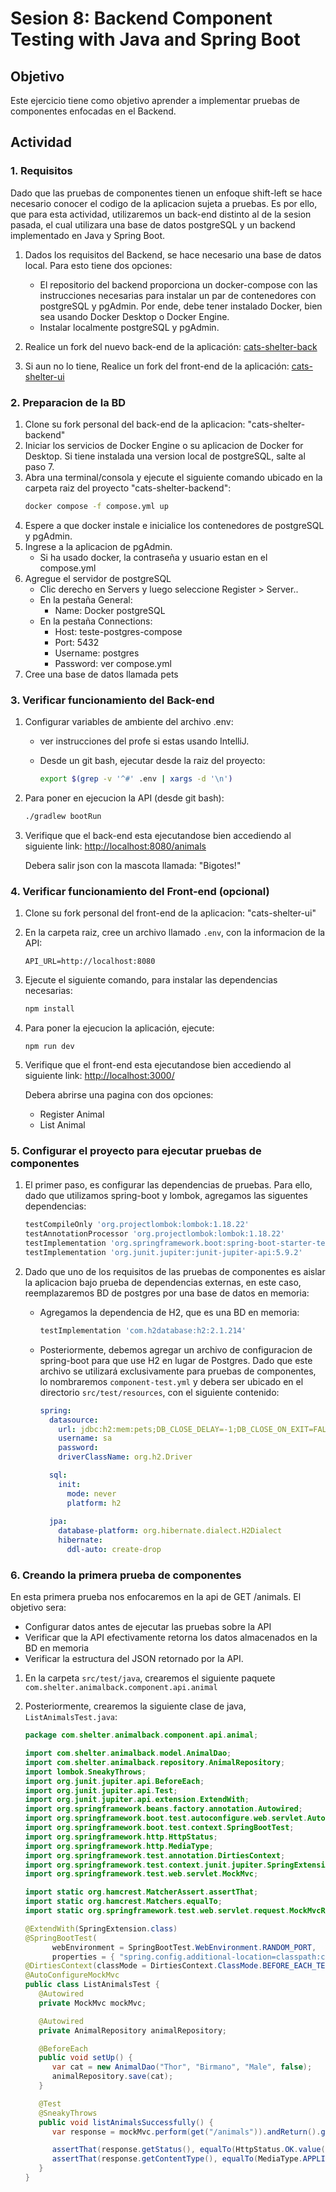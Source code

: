 # Sesion 8: Backend Component Testing with Java and Spring Boot

## Objetivo
Este ejercicio tiene como objetivo aprender a implementar pruebas de componentes enfocadas en el Backend.

## Actividad

### 1. Requisitos

Dado que las pruebas de componentes tienen un enfoque shift-left se hace necesario conocer el codigo de la aplicacion sujeta a pruebas. Es por ello, que para esta actividad, utilizaremos un back-end distinto al de la sesion pasada, el cual utilizara una base de datos postgreSQL y un backend implementado en Java y Spring Boot.

1. Dados los requisitos del Backend, se hace necesario una base de datos local. Para esto tiene dos opciones:
   - El repositorio del backend proporciona un docker-compose con las instrucciones necesarias para instalar un par de contenedores con postgreSQL y pgAdmin. Por ende, debe tener instalado Docker, bien sea usando Docker Desktop o Docker Engine.
   - Instalar localmente postgreSQL y pgAdmin.

1. Realice un fork del nuevo back-end de la aplicación: [cats-shelter-back](https://github.com/holgiosalos/cats-shelter-back)
2. Si aun no lo tiene, Realice un fork del front-end de la aplicación: [cats-shelter-ui](https://github.com/holgiosalos/cats-shelter-ui)

### 2. Preparacion de la BD

1. Clone su fork personal del back-end de la aplicacion: "cats-shelter-backend"
1. Iniciar los servicios de Docker Engine o su aplicacion de Docker for Desktop. Si tiene instalada una version local de postgreSQL, salte al paso 7. 
1. Abra una terminal/consola y ejecute el siguiente comando ubicado en la carpeta raiz del proyecto "cats-shelter-backend":
   ```bash
   docker compose -f compose.yml up
   ```
1. Espere a que docker instale e inicialice los contenedores de postgreSQL y pgAdmin. 
1. Ingrese a la aplicacion de pgAdmin.
   - Si ha usado docker, la contraseña y usuario estan en el compose.yml
1. Agregue el servidor de postgreSQL
   - Clic derecho en Servers y luego seleccione Register > Server..
   - En la pestaña General:
      - Name: Docker postgreSQL
   - En la pestaña Connections:
      - Host: teste-postgres-compose
      - Port: 5432
      - Username: postgres
      - Password: ver compose.yml
1. Cree una base de datos llamada pets

### 3. Verificar funcionamiento del Back-end

1. Configurar variables de ambiente del archivo .env:
   - ver instrucciones del profe si estas usando IntelliJ.
   - Desde un git bash, ejecutar desde la raiz del proyecto:

      ```bash
      export $(grep -v '^#' .env | xargs -d '\n')
      ```

1. Para poner en ejecucion la API (desde git bash):

   ```bash
   ./gradlew bootRun
   ```

4. Verifique que el back-end esta ejecutandose bien accediendo al siguiente link: [http://localhost:8080/animals](http://localhost:8080/animals)

   Debera salir json con la mascota llamada: "Bigotes!"

### 4. Verificar funcionamiento del Front-end (opcional)

1. Clone su fork personal del front-end de la aplicacion: "cats-shelter-ui"
2. En la carpeta raiz, cree un archivo llamado `.env`, con la informacion de la API:

   ```env
   API_URL=http://localhost:8080
   ```

3. Ejecute el siguiente comando, para instalar las dependencias necesarias:

    ```bash
    npm install
    ```

4. Para poner la ejecucion la aplicación, ejecute:

   ```
   npm run dev
   ```

5. Verifique que el front-end esta ejecutandose bien accediendo al siguiente link: [http://localhost:3000/](http://localhost:3000/)

   Debera abrirse una pagina con dos opciones:

   - Register Animal
   - List Animal

### 5. Configurar el proyecto para ejecutar pruebas de componentes


1. El primer paso, es configurar las dependencias de pruebas. Para ello, dado que utilizamos spring-boot y lombok, agregamos las siguentes dependencias:

   ```groovy
   testCompileOnly 'org.projectlombok:lombok:1.18.22'
   testAnnotationProcessor 'org.projectlombok:lombok:1.18.22'
   testImplementation 'org.springframework.boot:spring-boot-starter-test'
   testImplementation 'org.junit.jupiter:junit-jupiter-api:5.9.2'
   ```

1. Dado que uno de los requisitos de las pruebas de componentes es aislar la aplicacion bajo prueba de dependencias externas, en este caso, reemplazaremos BD de postgres por una base de datos en memoria:

   - Agregamos la dependencia de H2, que es una BD en memoria:

      ```groovy
      testImplementation 'com.h2database:h2:2.1.214'
      ```

   - Posteriormente, debemos agregar un archivo de configuracion de spring-boot para que use H2 en lugar de Postgres. Dado que este archivo se utilizará exclusivamente para pruebas de componentes, lo nombraremos `component-test.yml` y debera ser ubicado en el directorio `src/test/resources`, con el siguiente contenido:

      ```yml
      spring:
        datasource:
          url: jdbc:h2:mem:pets;DB_CLOSE_DELAY=-1;DB_CLOSE_ON_EXIT=FALSE
          username: sa
          password:
          driverClassName: org.h2.Driver

        sql:
          init:
            mode: never
            platform: h2
        
        jpa:
          database-platform: org.hibernate.dialect.H2Dialect
          hibernate:
            ddl-auto: create-drop
      ```

### 6. Creando la primera prueba de componentes

En esta primera prueba nos enfocaremos en la api de GET /animals. El objetivo sera:
- Configurar datos antes de ejecutar las pruebas sobre la API
- Verificar que la API efectivamente retorna los datos almacenados en la BD en memoria
- Verificar la estructura del JSON retornado por la API.

1. En la carpeta `src/test/java`, crearemos el siguiente paquete `com.shelter.animalback.component.api.animal`

1. Posteriormente, crearemos la siguiente clase de java, `ListAnimalsTest.java`:

   ```java
   package com.shelter.animalback.component.api.animal;

   import com.shelter.animalback.model.AnimalDao;
   import com.shelter.animalback.repository.AnimalRepository;
   import lombok.SneakyThrows;
   import org.junit.jupiter.api.BeforeEach;
   import org.junit.jupiter.api.Test;
   import org.junit.jupiter.api.extension.ExtendWith;
   import org.springframework.beans.factory.annotation.Autowired;
   import org.springframework.boot.test.autoconfigure.web.servlet.AutoConfigureMockMvc;
   import org.springframework.boot.test.context.SpringBootTest;
   import org.springframework.http.HttpStatus;
   import org.springframework.http.MediaType;
   import org.springframework.test.annotation.DirtiesContext;
   import org.springframework.test.context.junit.jupiter.SpringExtension;
   import org.springframework.test.web.servlet.MockMvc;

   import static org.hamcrest.MatcherAssert.assertThat;
   import static org.hamcrest.Matchers.equalTo;
   import static org.springframework.test.web.servlet.request.MockMvcRequestBuilders.get;

   @ExtendWith(SpringExtension.class)
   @SpringBootTest(
         webEnvironment = SpringBootTest.WebEnvironment.RANDOM_PORT,
         properties = { "spring.config.additional-location=classpath:component-test.yml"})
   @DirtiesContext(classMode = DirtiesContext.ClassMode.BEFORE_EACH_TEST_METHOD)
   @AutoConfigureMockMvc
   public class ListAnimalsTest {
      @Autowired
      private MockMvc mockMvc;

      @Autowired
      private AnimalRepository animalRepository;

      @BeforeEach
      public void setUp() {
         var cat = new AnimalDao("Thor", "Birmano", "Male", false);
         animalRepository.save(cat);
      }

      @Test
      @SneakyThrows
      public void listAnimalsSuccessfully() {
         var response = mockMvc.perform(get("/animals")).andReturn().getResponse();

         assertThat(response.getStatus(), equalTo(HttpStatus.OK.value()));
         assertThat(response.getContentType(), equalTo(MediaType.APPLICATION_JSON.toString()));
      }
   }
   ```

